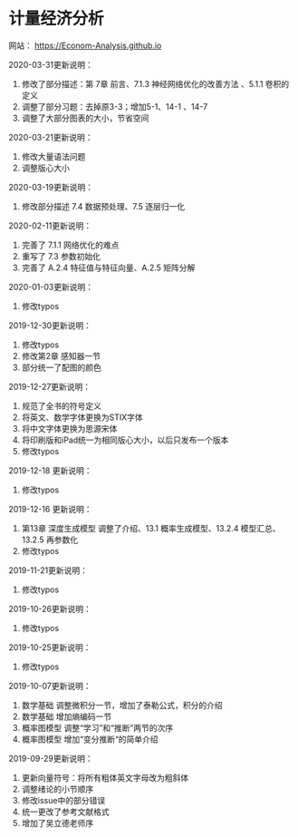 # 计量经济分析
网站： https://Econom-Analysis.github.io

2020-03-31更新说明：

1. 修改了部分描述：第 7章  前言、7.1.3 神经网络优化的改善方法 、5.1.1 卷积的定义
2. 调整了部分习题：去掉原3-3；增加5-1、14-1 、14-7
3. 调整了大部分图表的大小，节省空间

2020-03-21更新说明：

1. 修改大量语法问题
2. 调整版心大小

2020-03-19更新说明：

1. 修改部分描述 7.4  数据预处理、7.5 逐层归一化

2020-02-11更新说明：

1. 完善了 7.1.1 网络优化的难点
2. 重写了 7.3 参数初始化
3. 完善了 A.2.4  特征值与特征向量、A.2.5 矩阵分解

2020-01-03更新说明：

1. 修改typos

2019-12-30更新说明：

1. 修改typos
2. 修改第2章 感知器一节
3. 部分统一了配图的颜色

2019-12-27更新说明：

1. 规范了全书的符号定义
2. 将英文、数学字体更换为STIX字体
3. 将中文字体更换为思源宋体
4. 将印刷版和iPad统一为相同版心大小，以后只发布一个版本
5. 修改typos

2019-12-18 更新说明：

1. 修改typos

2019-12-16 更新说明：

1. 第13章 深度生成模型 调整了介绍、13.1 概率生成模型、13.2.4 模型汇总、13.2.5 再参数化
2. 修改typos

2019-11-21更新说明：

1. 修改typos

2019-10-26更新说明：

1. 修改typos

2019-10-25更新说明：

1. 修改typos

2019-10-07更新说明：

1. 数学基础 调整微积分一节，增加了泰勒公式，积分的介绍
2. 数学基础 增加熵编码一节
3. 概率图模型 调整“学习”和“推断”两节的次序
4. 概率图模型 增加“变分推断“的简单介绍

2019-09-29更新说明：

1. 更新向量符号：将所有粗体英文字母改为粗斜体
2. 调整绪论的小节顺序
3. 修改issue中的部分错误
4. 统一更改了参考文献格式
5. 增加了吴立德老师序
